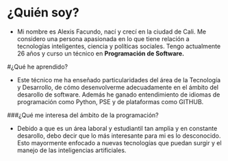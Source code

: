 # ¿Quién soy?

- Mi nombre es Alexis Facundo, nací y crecí en la ciudad de Cali. Me considero una persona apasionada en lo que tiene relación a tecnologías inteligentes, ciencia y políticas sociales. Tengo actualmente 26 años y curso un técnico en **Programación de Software.**
  

#¿Qué he aprendido?
  
  - Este técnico me ha enseñado particularidades del área de la Tecnología y Desarrollo, de cómo desenvolverme adecuadamente en el ámbito del desarollo de software. Además he ganado entendimiento de idiomas de programación como Python, PSE y de plataformas como GITHUB.
  
###¿Qué me interesa del ámbito de la programación?
  
  - Debido a que es un área laboral y estudiantil tan amplia y en constante desarollo, debo decir que lo más interesante para mi es lo desconocido. Esto mayormente enfocado a nuevas tecnologías que puedan surgir y el manejo de las inteligencias artificiales.
